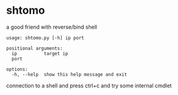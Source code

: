 # shtomo
a good friend with reverse/bind shell

```
usage: shtomo.py [-h] ip port

positional arguments:
  ip          target ip
  port

options:
  -h, --help  show this help message and exit
```

connection to a shell and press ctrl+c and try some internal cmdlet
